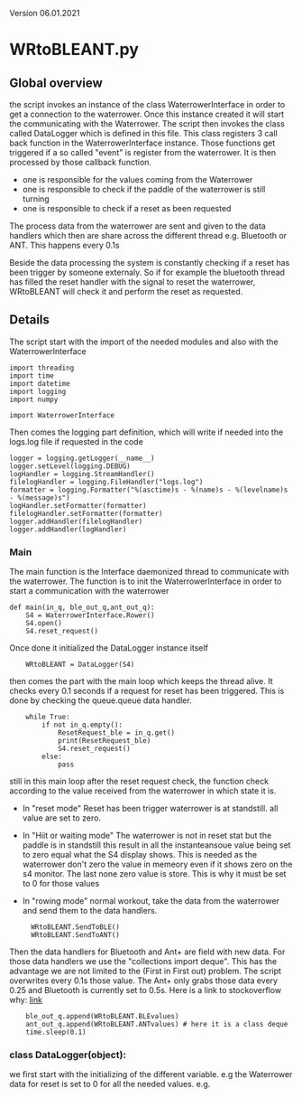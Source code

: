 Version 06.01.2021

# WRtoBLEANT.py 

## Global overview

the script invokes an instance of the class WaterrowerInterface in order to get a connection to 
the waterrower. Once this instance created it will start the communicating with the Waterrower. 
The script then invokes the class called DataLogger which is defined in this file. This class 
registers 3 call back function in the WaterrowerInterface instance. Those functions get triggered
if a so called "event" is register from the waterrower. It is then processed by those callback 
function. 
- one is responsible for the values coming from the Waterrower 
- one is responsible to check if the paddle of the waterrower is still turning 
- one is responsible to check if a reset as been requested 

The process data from the waterrower are sent and given to the data handlers which then are share 
across the different thread e.g. Bluetooth or ANT. This happens every 0.1s 

Beside the data processing the system is constantly checking if a reset has been trigger by someone
externaly. So if for example the bluetooth thread has filled the reset handler with the signal to
reset the waterrower, WRtoBLEANT will check it and perform the reset as requested. 

## Details 

The script start with the import of the needed modules and also with the WaterrowerInterface 

    import threading
    import time
    import datetime
    import logging
    import numpy
    
    import WaterrowerInterface

Then comes the logging part definition, which will write if needed into the logs.log file if 
requested in the code 

    logger = logging.getLogger(__name__)
    logger.setLevel(logging.DEBUG)
    logHandler = logging.StreamHandler()
    filelogHandler = logging.FileHandler("logs.log")
    formatter = logging.Formatter("%(asctime)s - %(name)s - %(levelname)s - %(message)s")
    logHandler.setFormatter(formatter)
    filelogHandler.setFormatter(formatter)
    logger.addHandler(filelogHandler)
    logger.addHandler(logHandler)

### Main

The main function is the Interface daemonized thread to communicate with the waterrower. 
The function is to init the WaterrowerInterface in order to start a communication with the waterrower 

    def main(in_q, ble_out_q,ant_out_q):
        S4 = WaterrowerInterface.Rower()
        S4.open()
        S4.reset_request()

Once done it initialized the DataLogger instance itself 

        WRtoBLEANT = DataLogger(S4) 

then comes the part with the main loop which keeps the thread alive. It checks every 0.1 seconds
if a request for reset has been triggered. This is done by checking the queue.queue data handler. 

        while True:
            if not in_q.empty():
                ResetRequest_ble = in_q.get()
                print(ResetRequest_ble)
                S4.reset_request()
            else:
                pass


still in this main loop after the reset request check, the function check according to the value
received from the waterrower in which state it is. 

- In "reset mode" Reset has been trigger waterrower is at standstill. all value are set to zero.
- In "Hiit or waiting mode" The waterrower is not in reset stat but the paddle is in standstill 
this result in all the instanteansoue value being set to zero equal what the S4 display shows.
  This is needed as the waterrower don't zero the value in memeory even if it shows zero on the
  s4 monitor. The last none zero value is store. This is why it must be set to 0 for those values
  
- In "rowing mode" normal workout, take the data from the waterrower and send them to the 
data handlers. 


        WRtoBLEANT.SendToBLE()
        WRtoBLEANT.SendToANT()

Then the data handlers for Bluetooth and Ant+ are 
field with new data. For those data handlers we use the "collections import deque". This has the 
advantage we are not limited to the (First in First out) problem. The script overwrites every 0.1s
those value. The Ant+ only grabs those data every 0.25 and Bluetooth is currently set to 0.5s. 
Here is a link to stockoverflow why: [link](https://stackoverflow.com/questions/29949697/multithreading-overwrite-old-value-in-queue)


        ble_out_q.append(WRtoBLEANT.BLEvalues)
        ant_out_q.append(WRtoBLEANT.ANTvalues) # here it is a class deque
        time.sleep(0.1)



### class DataLogger(object): 

we first start with the initializing of the different variable. e.g the Waterrower data for reset 
is set to 0 for all the needed values. e.g.

